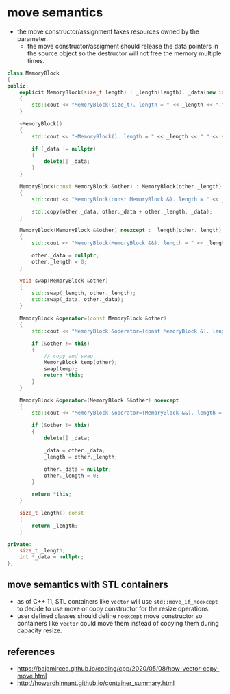 # move semantics
* the move constructor/assignment takes resources owned by the parameter.
    * the move constructor/assigment should release the data pointers in the source object so the destructor will not free the memory multiple times.

```cpp
class MemoryBlock
{
public:
    explicit MemoryBlock(size_t length) : _length(length), _data(new int[length])
    {
        std::cout << "MemoryBlock(size_t). length = " << _length << "." << std::endl;
    }

    ~MemoryBlock()
    {
        std::cout << "~MemoryBlock(). length = " << _length << "." << std::endl;

        if (_data != nullptr)
        {
            delete[] _data;
        }
    }

    MemoryBlock(const MemoryBlock &other) : MemoryBlock(other._length)
    {
        std::cout << "MemoryBlock(const MemoryBlock &). length = " << _length << ". Copying resource" << std::endl;

        std::copy(other._data, other._data + other._length, _data);
    }

    MemoryBlock(MemoryBlock &&other) noexcept : _length(other._length), _data(other._data)
    {
        std::cout << "MemoryBlock(MemoryBlock &&). length = " << _length << ". Moving resource" << std::endl;

        other._data = nullptr;
        other._length = 0;
    }

    void swap(MemoryBlock &other)
    {
        std::swap(_length, other._length);
        std::swap(_data, other._data);
    }

    MemoryBlock &operator=(const MemoryBlock &other)
    {
        std::cout << "MemoryBlock &operator=(const MemoryBlock &). length = " << _length << ". Copying resource" << std::endl;

        if (&other != this)
        {
            // copy and swap
            MemoryBlock temp(other);
            swap(temp);
            return *this;
        }
    }

    MemoryBlock &operator=(MemoryBlock &&other) noexcept
    {
        std::cout << "MemoryBlock &operator=(MemoryBlock &&). length = " << _length << ". Moving resource" << std::endl;

        if (&other != this)
        {
            delete[] _data;

            _data = other._data;
            _length = other._length;

            other._data = nullptr;
            other._length = 0;
        }

        return *this;
    }

    size_t length() const
    {
        return _length;
    }

private:
    size_t _length;
    int *_data = nullptr;
};

```

## move semantics with STL containers
* as of C++ 11, STL containers like `vector` will use `std::move_if_noexcept` to decide to use move or copy constructor for the resize operations.
* user defined classes should define `noexcept` move constructor so containers like `vector` could move them instead of copying them during capacity resize.

## references
* https://bajamircea.github.io/coding/cpp/2020/05/08/how-vector-copy-move.html
* http://howardhinnant.github.io/container_summary.html
